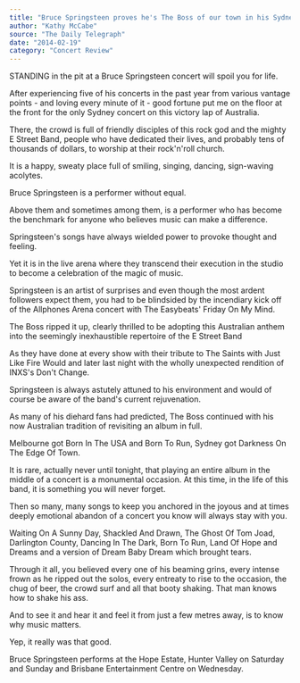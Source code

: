 ```yaml
---
title: "Bruce Springsteen proves he's The Boss of our town in his Sydney show at Allphones Arena"
author: "Kathy McCabe"
source: "The Daily Telegraph"
date: "2014-02-19"
category: "Concert Review"
---
```


STANDING in the pit at a Bruce Springsteen concert will spoil you for life.

After experiencing five of his concerts in the past year from various vantage points - and loving every minute of it - good fortune put me on the floor at the front for the only Sydney concert on this victory lap of Australia.

There, the crowd is full of friendly disciples of this rock god and the mighty E Street Band, people who have dedicated their lives, and probably tens of thousands of dollars, to worship at their rock'n'roll church.

It is a happy, sweaty place full of smiling, singing, dancing, sign-waving acolytes.

Bruce Springsteen is a performer without equal.

Above them and sometimes among them, is a performer who has become the benchmark for anyone who believes music can make a difference.

Springsteen's songs have always wielded power to provoke thought and feeling.

Yet it is in the live arena where they transcend their execution in the studio to become a celebration of the magic of music.

Springsteen is an artist of surprises and even though the most ardent followers expect them, you had to be blindsided by the incendiary kick off of the Allphones Arena concert with The Easybeats' Friday On My Mind.

The Boss ripped it up, clearly thrilled to be adopting this Australian anthem into the seemingly inexhaustible repertoire of the E Street Band

As they have done at every show with their tribute to The Saints with Just Like Fire Would and later last night with the wholly unexpected rendition of INXS's Don't Change.

Springsteen is always astutely attuned to his environment and would of course be aware of the band's current rejuvenation.

As many of his diehard fans had predicted, The Boss continued with his now Australian tradition of revisiting an album in full.

Melbourne got Born In The USA and Born To Run, Sydney got Darkness On The Edge Of Town.

It is rare, actually never until tonight, that playing an entire album in the middle of a concert is a monumental occasion. At this time, in the life of this band, it is something you will never forget.

Then so many, many songs to keep you anchored in the joyous and at times deeply emotional abandon of a concert you know will always stay with you.

Waiting On A Sunny Day, Shackled And Drawn, The Ghost Of Tom Joad, Darlington County, Dancing In The Dark, Born To Run, Land Of Hope and Dreams and a version of Dream Baby Dream which brought tears.

Through it all, you believed every one of his beaming grins, every intense frown as he ripped out the solos, every entreaty to rise to the occasion, the chug of beer, the crowd surf and all that booty shaking. That man knows how to shake his ass.

And to see it and hear it and feel it from just a few metres away, is to know why music matters.

Yep, it really was that good.

Bruce Springsteen performs at the Hope Estate, Hunter Valley on Saturday and Sunday and Brisbane Entertainment Centre on Wednesday.